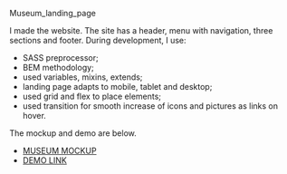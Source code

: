 Museum_landing_page

I made the website. The site has a header, menu with navigation, three sections and footer. During development, I use:

- SASS preprocessor;
- BEM methodology;
- used variables, mixins, extends;
- landing page adapts to mobile, tablet and desktop;
- used grid and flex to place elements;
- used transition for smooth increase of icons and pictures as links on hover.

The mockup and demo are below.
- [MUSEUM MOCKUP](https://www.figma.com/file/HL3XGt5ZatvJoYBhOaWY5x/museum-prototype?node-id=323%3A1957)
- [DEMO LINK](https://Marinakyrychynska.github.io/Museum_landing_page/)
